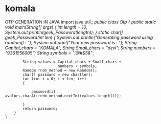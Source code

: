 # komala
OTP GENERATION IN JAVA
import java.util.*;
public class Otp {
	    public static void main(String[] args)
	    {
	       	        int length = 10;
	        System.out.println(geek_Password(length));
	    }
	  	    static char[] geek_Password(int len)
	    {
	        System.out.println("Generating password using random() : ");
	        System.out.print("Your new password is : ");
	  	        String Capital_chars = "KOMALA";
	        String Small_chars = "devi";
	        String numbers = "9361556005";
	                String symbols = "!@#$5&*";
	  
	  
	        String values = Capital_chars + Small_chars +
	                        numbers + symbols;
	        Random rndm_method = new Random();
	        char[] password = new char[len];	  
	        for (int i = 0; i < len; i++)
	        {
	            
	            password[i] =values.charAt(rndm_method.nextInt(values.length()));
	  
	        }
	        return password;
	    }
	}
